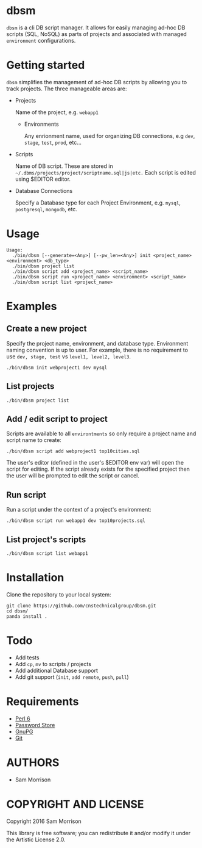 dbsm
====

`dbsm` is a cli DB script manager. It allows for easily managing ad-hoc DB scripts (SQL, NoSQL) as parts of projects and associated with managed `environment` configurations. 

Getting started
===============

`dbsm` simplifies the management of ad-hoc DB scripts by allowing you to track projects. The three manageable areas are:

* Projects

    Name of the project, e.g. `webapp1`

  * Environments

    Any enrionment name, used for organizing DB connections, e.g `dev`, `stage`, `test`, `prod`, etc... 

* Scripts

    Name of DB script. These are stored in `~/.dbms/projects/project/scriptname.sql|js|etc.`
    Each script is edited using $EDITOR editor.

* Database Connections

   Specify a Database type for each Project Environment, e.g. `mysql`, `postgresql`, `mongodb`, etc.

Usage
=====

```
Usage:
  ./bin/dbsm [--generate=<Any>] [--pw_len=<Any>] init <project_name> <environment> <db_type> 
  ./bin/dbsm project list
  ./bin/dbsm script add <project_name> <script_name> 
  ./bin/dbsm script run <project_name> <environment> <script_name>
  ./bin/dbsm script list <project_name>
```

Examples
========

## Create a new project

Specify the project name, environment, and database type. Environment naming convention is up to user. For example, there is no requirement to use `dev, stage, test` vs `level1, level2, level3`.

```
./bin/dbsm init webproject1 dev mysql
```
## List projects

```
./bin/dbsm project list
```

## Add / edit script to project

Scripts are available to all `environtments` so only require a project name and script name to create:

```
./bin/dbsm script add webproject1 top10cities.sql
```

The user's editor (defined in the user's $EDITOR env var) will open the script for editing. If the script already exists for the specified project then the user will be prompted to edit the script or cancel.

## Run script

Run a script under the context of a project's environment:

```
./bin/dbsm script run webapp1 dev top10projects.sql
```

## List project's scripts

```
./bin/dbsm script list webapp1
```

Installation
============

Clone the repository to your local system:

```
git clone https://github.com/cnstechnicalgroup/dbsm.git
cd dbsm/
panda install .
```

Todo
====

* Add tests
* Add `cp`, `mv` to scripts / projects
* Add additional Database support
* Add git support (`init`, `add remote`, `push`, `pull`)

Requirements
============

* [Perl 6](http://perl6.org/)
* [Password Store](https://www.passwordstore.org/)
* [GnuPG](https://gnupg.org/)
* [Git](https://git-scm.com/)


AUTHORS
=======

  * Sam Morrison

COPYRIGHT AND LICENSE
=====================

Copyright 2016 Sam Morrison

This library is free software; you can redistribute it and/or modify it under the Artistic License 2.0.

